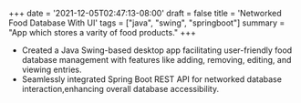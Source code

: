 +++
date = '2021-12-05T02:47:13-08:00'
draft = false
title = 'Networked Food Database With UI'
tags = ["java", "swing", "springboot"]
summary = "App which stores a varity of food products."
+++

- Created a Java Swing-based desktop app facilitating user-friendly food database management with features like adding, removing, editing, and viewing entries.
- Seamlessly integrated Spring Boot REST API for networked database interaction,enhancing overall database accessibility.
